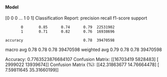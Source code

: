 #### Model
[0 0 0 ... 1 0 1]
Classification Report:
              precision    recall  f1-score   support

           0       0.85      0.74      0.79  22531902
           1       0.71      0.82      0.76  16938696

    accuracy                           0.78  39470598
   macro avg       0.78      0.78      0.78  39470598
weighted avg       0.79      0.78      0.78  39470598

Accuracy: 0.7763523876684107
Confusion Matrix:
[[16703419  5828483]
 [ 2999022 13939674]]
Confusion Matrix (%):
[[42.31863677 14.76664478]
 [ 7.59811645 35.31660199]]
